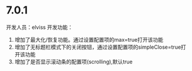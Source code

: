 # 7.0.1
开发人员：elviss
开发功能：
1. 增加了最大化/恢复功能。通过设置配置项的max=true打开该功能
2. 增加了无标题栏模式下的关闭按钮，通过设置配置项的simpleClose=true打开该功能
3. 增加了是否显示滚动条的配置项(scrolling),默认true